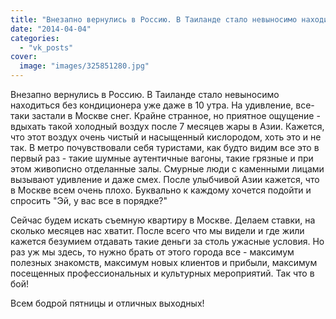 ```yaml
---
title: "Внезапно вернулись в Россию. В Таиланде стало невыносимо находиться без кондиционера уже даже в 10 у..."
date: "2014-04-04"
categories: 
  - "vk_posts"
cover:
  image: "images/325851280.jpg"
---
```


Внезапно вернулись в Россию. В Таиланде стало невыносимо находиться без кондиционера уже даже в 10 утра. На удивление, все-таки застали в Москве снег. Крайне странное, но приятное ощущение - вдыхать такой холодный воздух после 7 месяцев жары в Азии. Кажется, что этот воздух очень чистый и насыщенный кислородом, хоть это и не так. В метро почувствовали себя туристами, как будто видим все это в первый раз - такие шумные аутентичные вагоны, такие грязные и при этом живописно отделанные залы. Смурные люди с каменными лицами вызывают удивление и даже смех. После улыбчивой Азии кажется, что в Москве всем очень плохо. Буквально к каждому хочется подойти и спросить "Эй, у вас все в порядке?"

<!--more-->

Сейчас будем искать съемную квартиру в Москве. Делаем ставки, на сколько месяцев нас хватит. После всего что мы видели и где жили кажется безумием отдавать такие деньги за столь ужасные условия. Но раз уж мы здесь, то нужно брать от этого города все - максимум полезных знакомств, максимум новых клиентов и прибыли, максимум посещенных профессиональных и культурных мероприятий. Так что в бой!

Всем бодрой пятницы и отличных выходных!
